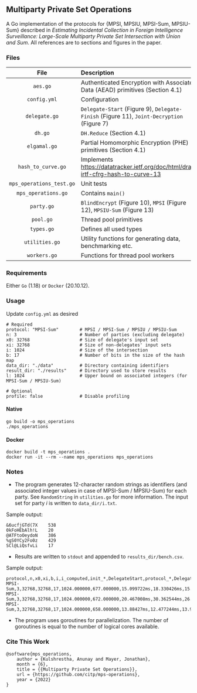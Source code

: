 ## Multiparty Private Set Operations

A Go implementation of the protocols for {MPSI, MPSIU, MPSI-Sum, MPSIU-Sum} described in _Estimating Incidental Collection in Foreign Intelligence Surveillance: Large-Scale Multiparty Private Set Intersection with Union and Sum_. All references are to sections and figures in the paper.

### Files

| File                      | Description                                                                               |
| :-----------------------: | :---------------------------------------------------------------------------------------- |
| `aes.go`                  | Authenticated Encryption with Associated Data (AEAD) primitives (Section 4.1)             |
| `config.yml`              | Configuration                                                                             |
| `delegate.go`             | `Delegate-Start` (Figure 9), `Delegate-Finish` (Figure 11), `Joint-Decryption` (Figure 7) |
| `dh.go`                   | `DH.Reduce` (Section 4.1)                                                                 |
| `elgamal.go`              | Partial Homomorphic Encryption (PHE) primitives (Section 4.1)                             |
| `hash_to_curve.go`        | Implements https://datatracker.ietf.org/doc/html/draft-irtf-cfrg-hash-to-curve-13         |
| `mps_operations_test.go`  | Unit tests                                                                                |
| `mps_operations.go`       | Contains `main()`                                                                         |
| `party.go`                | `BlindEncrypt` (Figure 10), `MPSI` (Figure 12), `MPSIU-Sum` (Figure 13)                   |
| `pool.go`                 | Thread pool primitives                                                                    |
| `types.go`                | Defines all used types                                                                    |
| `utilities.go`            | Utility functions for generating data, benchmarking etc.                                  |
| `workers.go`              | Functions for thread pool workers                                                         |

### Requirements

Either `Go` (1.18) or `Docker` (20.10.12).

### Usage

Update `config.yml` as desired

```
# Required
protocol: "MPSI-Sum"        # MPSI / MPSI-Sum / MPSIU / MPSIU-Sum
n: 3                        # Number of parties (excluding delegate)
x0: 32768                   # Size of delegate's input set
xi: 32768                   # Size of non-delegates' input sets
i: 1024                     # Size of the intersection
b: 17                       # Number of bits in the size of the hash map
data_dir: "./data"          # Directory containing identifiers
result_dir: "./results"     # Directory used to store results
l: 1024                     # Upper bound on associated integers (for MPSI-Sum / MPSIU-Sum)

# Optional
profile: false              # Disable profiling
```

#### Native

```
go build -o mps_operations
./mps_operations
```

#### Docker

```
docker build -t mps_operations .
docker run -it --rm --name mps_operations mps_operations
```

### Notes

* The program generates 12-character random strings as identifiers (and associated integer values in case of MPSI-Sum / MPSIU-Sum) for each party. See `RandomString` in `utilities.go` for more information. The input set for party $i$ is written to `data_dir/i.txt`.

Sample output:
```
&6ucfjGTd(7X	538
0kFoHEbAlh!L	20
@ATFtoOeydoN	386
%gS0YCy2Fo0z	429
SCl@LiQsfvLi	17
```

* Results are written to `stdout` and appended to `results_dir/bench.csv`.

Sample output:
```
protocol,n,x0,xi,b,i,i_computed,init_*,DelegateStart,protocol_*,DelegateFinish
MPSI-Sum,3,32768,32768,17,1024.000000,677.000000,15.099722ms,18.330426ms,15.737076ms,7.892617ms,4.672172268s,2.805618562s,3.077387929s,9.027740391s,1.931292339s
MPSI-Sum,3,32768,32768,17,1024.000000,672.000000,20.467008ms,30.362544ms,26.849409ms,31.211263ms,3.971302925s,2.196969842s,2.274308749s,5.310224164s,1.007233662s
MPSI-Sum,3,32768,32768,17,1024.000000,658.000000,13.88427ms,12.477244ms,13.983926ms,10.315089ms,3.930134756s,2.182335303s,2.319216396s,5.398680827s,1.003784134s
```

* The program uses goroutines for parallelization. The number of goroutines is equal to the number of logical cores available.

### Cite This Work

```
@software{mps_operations,
    author = {Kulshrestha, Anunay and Mayer, Jonathan},
    month = {6},
    title = {{Multiparty Private Set Operations}},
    url = {https://github.com/citp/mps-operations},
    year = {2022}
}
```

